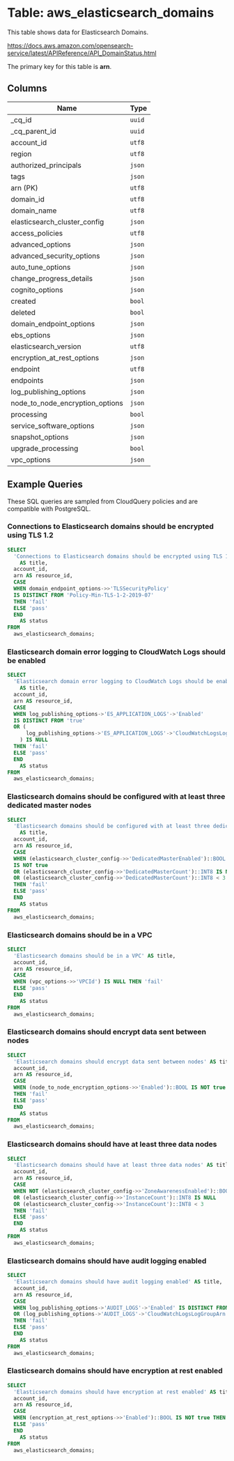 # Table: aws_elasticsearch_domains

This table shows data for Elasticsearch Domains.

https://docs.aws.amazon.com/opensearch-service/latest/APIReference/API_DomainStatus.html

The primary key for this table is **arn**.

## Columns

| Name          | Type          |
| ------------- | ------------- |
|_cq_id|`uuid`|
|_cq_parent_id|`uuid`|
|account_id|`utf8`|
|region|`utf8`|
|authorized_principals|`json`|
|tags|`json`|
|arn (PK)|`utf8`|
|domain_id|`utf8`|
|domain_name|`utf8`|
|elasticsearch_cluster_config|`json`|
|access_policies|`utf8`|
|advanced_options|`json`|
|advanced_security_options|`json`|
|auto_tune_options|`json`|
|change_progress_details|`json`|
|cognito_options|`json`|
|created|`bool`|
|deleted|`bool`|
|domain_endpoint_options|`json`|
|ebs_options|`json`|
|elasticsearch_version|`utf8`|
|encryption_at_rest_options|`json`|
|endpoint|`utf8`|
|endpoints|`json`|
|log_publishing_options|`json`|
|node_to_node_encryption_options|`json`|
|processing|`bool`|
|service_software_options|`json`|
|snapshot_options|`json`|
|upgrade_processing|`bool`|
|vpc_options|`json`|

## Example Queries

These SQL queries are sampled from CloudQuery policies and are compatible with PostgreSQL.

### Connections to Elasticsearch domains should be encrypted using TLS 1.2

```sql
SELECT
  'Connections to Elasticsearch domains should be encrypted using TLS 1.2'
    AS title,
  account_id,
  arn AS resource_id,
  CASE
  WHEN domain_endpoint_options->>'TLSSecurityPolicy'
  IS DISTINCT FROM 'Policy-Min-TLS-1-2-2019-07'
  THEN 'fail'
  ELSE 'pass'
  END
    AS status
FROM
  aws_elasticsearch_domains;
```

### Elasticsearch domain error logging to CloudWatch Logs should be enabled

```sql
SELECT
  'Elasticsearch domain error logging to CloudWatch Logs should be enabled'
    AS title,
  account_id,
  arn AS resource_id,
  CASE
  WHEN log_publishing_options->'ES_APPLICATION_LOGS'->'Enabled'
  IS DISTINCT FROM 'true'
  OR (
      log_publishing_options->'ES_APPLICATION_LOGS'->'CloudWatchLogsLogGroupArn'
    ) IS NULL
  THEN 'fail'
  ELSE 'pass'
  END
    AS status
FROM
  aws_elasticsearch_domains;
```

### Elasticsearch domains should be configured with at least three dedicated master nodes

```sql
SELECT
  'Elasticsearch domains should be configured with at least three dedicated master nodes'
    AS title,
  account_id,
  arn AS resource_id,
  CASE
  WHEN (elasticsearch_cluster_config->>'DedicatedMasterEnabled')::BOOL
  IS NOT true
  OR (elasticsearch_cluster_config->>'DedicatedMasterCount')::INT8 IS NULL
  OR (elasticsearch_cluster_config->>'DedicatedMasterCount')::INT8 < 3
  THEN 'fail'
  ELSE 'pass'
  END
    AS status
FROM
  aws_elasticsearch_domains;
```

### Elasticsearch domains should be in a VPC

```sql
SELECT
  'Elasticsearch domains should be in a VPC' AS title,
  account_id,
  arn AS resource_id,
  CASE
  WHEN (vpc_options->>'VPCId') IS NULL THEN 'fail'
  ELSE 'pass'
  END
    AS status
FROM
  aws_elasticsearch_domains;
```

### Elasticsearch domains should encrypt data sent between nodes

```sql
SELECT
  'Elasticsearch domains should encrypt data sent between nodes' AS title,
  account_id,
  arn AS resource_id,
  CASE
  WHEN (node_to_node_encryption_options->>'Enabled')::BOOL IS NOT true
  THEN 'fail'
  ELSE 'pass'
  END
    AS status
FROM
  aws_elasticsearch_domains;
```

### Elasticsearch domains should have at least three data nodes

```sql
SELECT
  'Elasticsearch domains should have at least three data nodes' AS title,
  account_id,
  arn AS resource_id,
  CASE
  WHEN NOT (elasticsearch_cluster_config->>'ZoneAwarenessEnabled')::BOOL
  OR (elasticsearch_cluster_config->>'InstanceCount')::INT8 IS NULL
  OR (elasticsearch_cluster_config->>'InstanceCount')::INT8 < 3
  THEN 'fail'
  ELSE 'pass'
  END
    AS status
FROM
  aws_elasticsearch_domains;
```

### Elasticsearch domains should have audit logging enabled

```sql
SELECT
  'Elasticsearch domains should have audit logging enabled' AS title,
  account_id,
  arn AS resource_id,
  CASE
  WHEN log_publishing_options->'AUDIT_LOGS'->'Enabled' IS DISTINCT FROM 'true'
  OR (log_publishing_options->'AUDIT_LOGS'->'CloudWatchLogsLogGroupArn') IS NULL
  THEN 'fail'
  ELSE 'pass'
  END
    AS status
FROM
  aws_elasticsearch_domains;
```

### Elasticsearch domains should have encryption at rest enabled

```sql
SELECT
  'Elasticsearch domains should have encryption at rest enabled' AS title,
  account_id,
  arn AS resource_id,
  CASE
  WHEN (encryption_at_rest_options->>'Enabled')::BOOL IS NOT true THEN 'fail'
  ELSE 'pass'
  END
    AS status
FROM
  aws_elasticsearch_domains;
```


